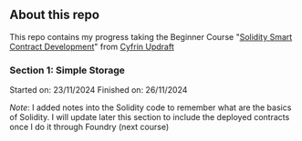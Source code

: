 ## About this repo
This repo contains my progress taking the Beginner Course "[Solidity Smart Contract Development](https://updraft.cyfrin.io/courses/solidity)" from [Cyfrin Updraft](https://x.com/CyfrinUpdraft)

### Section 1: Simple Storage
Started on: 23/11/2024
Finished on: 26/11/2024

*Note*: I added notes into the Solidity code to remember what are the basics of Solidity. I will update later this section to include the deployed contracts once I do it through Foundry (next course)